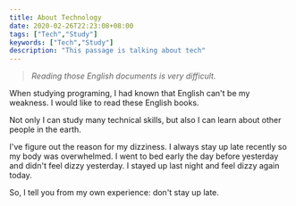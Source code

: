 ```yaml
---
title: About Technology
date: 2020-02-26T22:23:08+08:00
tags: ["Tech","Study"]
keywords: ["Tech","Study"]
description: "This passage is talking about tech"
---
```


> *Reading those English documents is very difficult.*

When studying programing, I had known that English can't be my weakness. I would like to read these English books.

Not only I can study many technical skills, but also I can learn about other people in the earth.

I've figure out the reason for my dizziness. I always stay up late recently so my body was overwhelmed. I went to bed early the day before yesterday and didn't feel dizzy yesterday. I stayed up last night and feel dizzy again today.

So, I tell you from my own experience: don't stay up late.